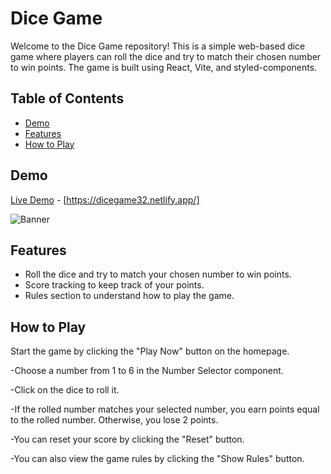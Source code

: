 # Dice Game

Welcome to the Dice Game repository! This is a simple web-based dice game where players can roll the dice and try to match their chosen number to win points. The game is built using React, Vite, and styled-components.

## Table of Contents

- [Demo](#demo)
- [Features](#features)
- [How to Play](#how-to-play)

## Demo

[Live Demo](https://example.com) - [https://dicegame32.netlify.app/]

![Banner](https://i.ibb.co/mDG0kmx/Screenshot-2023-08-04-095300.png)

## Features

- Roll the dice and try to match your chosen number to win points.
- Score tracking to keep track of your points.
- Rules section to understand how to play the game.

## How to Play
Start the game by clicking the "Play Now" button on the homepage.

-Choose a number from 1 to 6 in the Number Selector component.

-Click on the dice to roll it.

-If the rolled number matches your selected number, you earn points equal to the rolled number. Otherwise, you lose 2 points.

-You can reset your score by clicking the "Reset" button.

-You can also view the game rules by clicking the "Show Rules" button.
